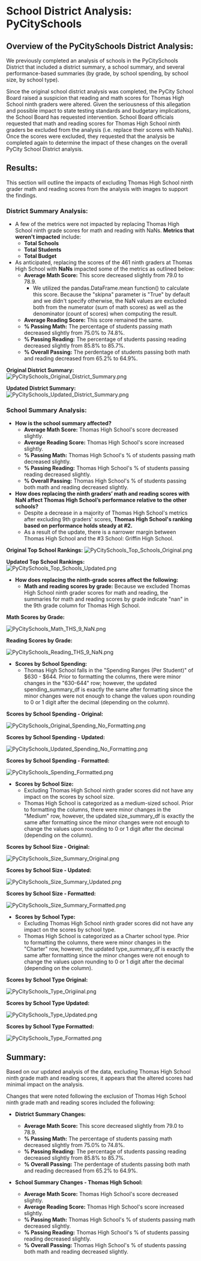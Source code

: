 # School District Analysis: PyCitySchools

## Overview of the PyCitySchools District Analysis: 

We previously completed an analysis of schools in the PyCitySchools District that included a district summary, a school summary, and several performance-based summaries (by grade, by school spending, by school size, by school type). 

Since the original school district analysis was completed, the PyCity School Board raised a suspicion that reading and math scores for Thomas High School ninth graders were altered. Given the seriousness of this allegation and possible impact to state testing standards and budgetary implications, the School Board has requested intervention. School Board officials requested that math and reading scores for Thomas High School ninth graders be excluded from the analysis (i.e. replace their scores with NaNs). Once the scores were excluded, they requested that the analysis be completed again to determine the impact of these changes on the overall PyCity School District analysis.  

## Results: 
This section will outline the impacts of excluding Thomas High School ninth grader math and reading scores from the analysis with images to support the findings. 

### District Summary Analysis:
  - A few of the metrics were not impacted by replacing Thomas High School ninth grade scores for math and reading with NaNs. **Metrics that weren't impacted** include: 
    - **Total Schools**
    - **Total Students**
    - **Total Budget**
  - As anticipated, replacing the scores of the 461 ninth graders at Thomas High School with **NaNs** impacted some of the metrics as outlined below: 
    - **Average Math Score:** This score decreased slightly from 79.0 to 78.9. 
      - We utilized the pandas.DataFrame.mean function() to calculate this score. Because the "skipna" parameter is "True" by default and we didn't specify otherwise, the NaN values are excluded both from the numerator (sum of math scores) as well as the denominator (count of scores) when computing the result.     
    - **Average Reading Score:** This score remained the same.
    - **% Passing Math:** The percentage of students passing math decreased slightly from 75.0% to 74.8%.
    - **% Passing Reading:** The percentage of students passing reading decreased slightly from 85.8% to 85.7%. 
    - **% Overall Passing:** The perdentage of students passing both math and reading decreased from 65.2% to 64.9%. 

**Original District Summary:** 
![PyCitySchools_Original_District_Summary.png](Resources/PyCitySchools_Original_District_Summary.png)

**Updated District Summary:** 
![PyCitySchools_Updated_District_Summary.png](Resources/PyCitySchools_Updated_District_Summary.png)

### School Summary Analysis:
- **How is the school summary affected?**
  - **Average Math Score:** Thomas High School's score decreased slightly.  
  - **Average Reading Score:** Thomas High School's score increased slightly. 
  - **% Passing Math:** Thomas High School's % of students passing math decreased slightly. 
  - **% Passing Reading:** Thomas High School's % of students passing reading decreased slightly.
  - **% Overall Passing:** Thomas High School's % of students passing both math and reading decreased slightly.
- **How does replacing the ninth graders’ math and reading scores with NaN affect Thomas High School’s performance relative to the other schools?**
  - Despite a decrease in a majority of Thomas High School's metrics after excluding 9th graders' scores, **Thomas High School's ranking based on performance holds steady at #2.**
  - As a result of the update, there is a narrower margin between Thomas High School and the #3 School: Griffin High School.  

**Original Top School Rankings:**
![PyCitySchools_Top_Schools_Original.png](Resources/PyCitySchools_Top_Schools_Original.png)

**Updated Top School Rankings:**
![PyCitySchools_Top_Schools_Updated.png](Resources/PyCitySchools_Top_Schools_Updated.png)

- **How does replacing the ninth-grade scores affect the following:**
  - **Math and reading scores by grade:** Because we excluded Thomas High School ninth grader scores for math and reading, the summaries for math and reading scores by grade indicate "nan" in the 9th grade column for Thomas High School. 

**Math Scores by Grade:**

![PyCitySchools_Math_THS_9_NaN.png](Resources/PyCitySchools_Math_THS_9_NaN.png)

**Reading Scores by Grade:**

![PyCitySchools_Reading_THS_9_NaN.png](Resources/PyCitySchools_Reading_THS_9_NaN.png)

  - **Scores by School Spending:** 
    - Thomas High School falls in the "Spending Ranges (Per Student)" of $630 - $644. Prior to formatting the columns, there were minor changes in the "630-644" row; however, the updated spending_summary_df is exactly the same after formatting since the minor changes were not enough to change the values upon rounding to 0 or 1 digit after the decimal (depending on the column). 

**Scores by School Spending - Original:**

![PyCitySchools_Original_Spending_No_Formatting.png](Resources/PyCitySchools_Original_Spending_No_Formatting.png)

**Scores by School Spending - Updated:**

![PyCitySchools_Updated_Spending_No_Formatting.png](Resources/PyCitySchools_Updated_Spending_No_Formatting.png)

**Scores by School Spending - Formatted:**

![PyCitySchools_Spending_Formatted.png](Resources/PyCitySchools_Spending_Formatted.png)

  - **Scores by School Size:** 
    - Excluding Thomas High School ninth grader scores did not have any impact on the scores by school size.
    - Thomas High School is categorized as a medium-sized school. Prior to formatting the columns, there were minor changes in the "Medium" row, however, the updated size_summary_df is exactly the same after formatting since the minor changes were not enough to change the values upon rounding to 0 or 1 digit after the decimal (depending on the column). 

**Scores by School Size - Original:**

![PyCitySchools_Size_Summary_Original.png](Resources/PyCitySchools_Size_Summary_Original.png)

**Scores by School Size - Updated:**

![PyCitySchools_Size_Summary_Updated.png](Resources/PyCitySchools_Size_Summary_Updated.png)

**Scores by School Size - Formatted:**

![PyCitySchools_Size_Summary_Formatted.png](Resources/PyCitySchools_Size_Summary_Formatted.png)

  - **Scores by School Type:** 
    - Excluding Thomas High School ninth grader scores did not have any impact on the scores by school type.
    - Thomas High School is categorized as a Charter school type. Prior to formatting the columns, there were minor changes in the "Charter" row, however, the updated type_summary_df is exactly the same after formatting since the minor changes were not enough to change the values upon rounding to 0 or 1 digit after the decimal (depending on the column).

**Scores by School Type Original:**

![PyCitySchools_Type_Origiinal.png](Resources/PyCitySchools_Type_Origiinal.png)

**Scores by School Type Updated:**

![PyCitySchools_Type_Updated.png](Resources/PyCitySchools_Type_Updated.png)

**Scores by School Type Formatted:**

![PyCitySchools_Type_Formatted.png](Resources/PyCitySchools_Type_Formatted.png)

## Summary: 

Based on our updated analysis of the data, excluding Thomas High School ninth grade math and reading scores, it appears that the altered scores had minimal impact on the analysis. 

Changes that were noted following the exclusion of Thomas High School ninth grade math and reading scores included the following: 

- **District Summary Changes:** 
  - **Average Math Score:** This score decreased slightly from 79.0 to 78.9. 
  - **% Passing Math:** The percentage of students passing math decreased slightly from 75.0% to 74.8%.
  - **% Passing Reading:** The percentage of students passing reading decreased slightly from 85.8% to 85.7%. 
  - **% Overall Passing:** The perdentage of students passing both math and reading decreased from 65.2% to 64.9%.

- **School Summary Changes - Thomas High School:** 
  - **Average Math Score:** Thomas High School's score decreased slightly.  
  - **Average Reading Score:** Thomas High School's score increased slightly. 
  - **% Passing Math:** Thomas High School's % of students passing math decreased slightly. 
  - **% Passing Reading:** Thomas High School's % of students passing reading decreased slightly.
  - **% Overall Passing:** Thomas High School's % of students passing both math and reading decreased slightly. 

